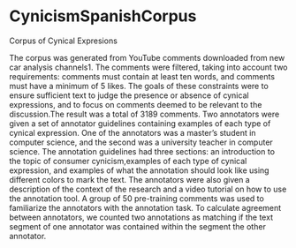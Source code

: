# CynicismSpanishCorpus
Corpus of Cynical Expresions

The corpus was generated from YouTube comments downloaded from new car analysis channels1. The comments were filtered, taking into account two requirements: comments must contain at least ten words, and comments must have a minimum of 5 likes. The goals of these constraints were to ensure sufficient text to judge the presence or absence of cynical expressions, and to focus on comments deemed to be relevant to the discussion.The result was a total of 3189 comments. Two annotators were given a set of annotator guidelines containing examples of each type of cynical expression. One of the annotators was a master’s student in computer science, and the second was a university teacher in computer science. The annotation guidelines had three sections: an introduction to the topic of consumer cynicism,examples of each type of cynical expression, and examples of what the annotation should look like using different colors to mark the text. The annotators were also given a description of the context of the research and a video tutorial on how to use the annotation tool. A group of 50 pre-training comments was used to familiarize the annotators with the annotation
task. To calculate agreement between annotators, we counted two annotations as matching if the text segment of one annotator was contained within the segment the other annotator.

